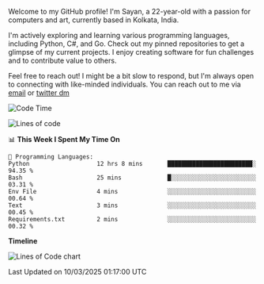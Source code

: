 Welcome to my GitHub profile! I'm Sayan, a 22-year-old with a passion for computers and art, currently based in Kolkata, India.

I'm actively exploring and learning various programming languages, including Python, C#, and Go. Check out my pinned repositories to get a glimpse of my current projects. I enjoy creating software for fun challenges and to contribute value to others.

Feel free to reach out! I might be a bit slow to respond, but I'm always open to connecting with like-minded individuals. You can reach out to me via [email](mailto:me@sayanbiswas.in) or [twitter dm](https://twitter.com/TheDankDel)

<!--START_SECTION:waka-->
![Code Time](http://img.shields.io/badge/Code%20Time-2%2C125%20hrs%2057%20mins-blue)

![Lines of code](https://img.shields.io/badge/From%20Hello%20World%20I%27ve%20Written-7.5%20million%20lines%20of%20code-blue)

📊 **This Week I Spent My Time On** 

```text
💬 Programming Languages: 
Python                   12 hrs 8 mins       ████████████████████████░   94.35 % 
Bash                     25 mins             █░░░░░░░░░░░░░░░░░░░░░░░░   03.31 % 
Env File                 4 mins              ░░░░░░░░░░░░░░░░░░░░░░░░░   00.64 % 
Text                     3 mins              ░░░░░░░░░░░░░░░░░░░░░░░░░   00.45 % 
Requirements.txt         2 mins              ░░░░░░░░░░░░░░░░░░░░░░░░░   00.32 % 
```

**Timeline**

![Lines of Code chart](https://raw.githubusercontent.com/Dank-del/Dank-del/main/assets/bar_graph.png)


 Last Updated on 10/03/2025 01:17:00 UTC
<!--END_SECTION:waka-->
